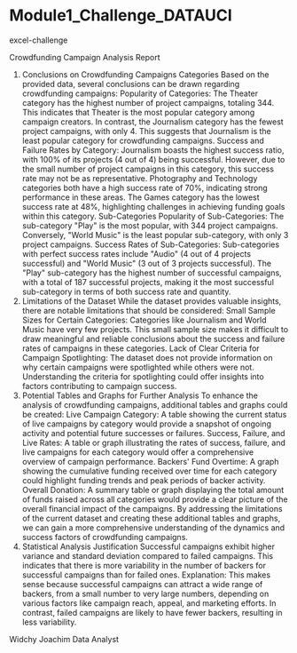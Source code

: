 # Module1_Challenge_DATAUCI
excel-challenge

Crowdfunding Campaign Analysis Report

1. Conclusions on Crowdfunding Campaigns
Categories
Based on the provided data, several conclusions can be drawn regarding crowdfunding campaigns:
Popularity of Categories:
The Theater category has the highest number of project campaigns, totaling 344. This indicates that Theater is the most popular category among campaign creators.
In contrast, the Journalism category has the fewest project campaigns, with only 4. This suggests that Journalism is the least popular category for crowdfunding campaigns.
Success and Failure Rates by Category:
Journalism boasts the highest success ratio, with 100% of its projects (4 out of 4) being successful. However, due to the small number of project campaigns in this category, this success rate may not be as representative.
Photography and Technology categories both have a high success rate of 70%, indicating strong performance in these areas.
The Games category has the lowest success rate at 48%, highlighting challenges in achieving funding goals within this category.
Sub-Categories
Popularity of Sub-Categories:
The sub-category "Play" is the most popular, with 344 project campaigns.
Conversely, "World Music" is the least popular sub-category, with only 3 project campaigns.
Success Rates of Sub-Categories:
Sub-categories with perfect success rates include "Audio" (4 out of 4 projects successful) and "World Music" (3 out of 3 projects successful).
The "Play" sub-category has the highest number of successful campaigns, with a total of 187 successful projects, making it the most successful sub-category in terms of both success rate and quantity.
2. Limitations of the Dataset
While the dataset provides valuable insights, there are notable limitations that should be considered:
Small Sample Sizes for Certain Categories:
Categories like Journalism and World Music have very few projects. This small sample size makes it difficult to draw meaningful and reliable conclusions about the success and failure rates of campaigns in these categories.
Lack of Clear Criteria for Campaign Spotlighting:
The dataset does not provide information on why certain campaigns were spotlighted while others were not. Understanding the criteria for spotlighting could offer insights into factors contributing to campaign success.
3. Potential Tables and Graphs for Further Analysis
To enhance the analysis of crowdfunding campaigns, additional tables and graphs could be created:
Live Campaign Category:
A table showing the current status of live campaigns by category would provide a snapshot of ongoing activity and potential future successes or failures.
Success, Failure, and Live Rates:
A table or graph illustrating the rates of success, failure, and live campaigns for each category would offer a comprehensive overview of campaign performance.
Backers' Fund Overtime:
A graph showing the cumulative funding received over time for each category could highlight funding trends and peak periods of backer activity.
Overall Donation:
A summary table or graph displaying the total amount of funds raised across all categories would provide a clear picture of the overall financial impact of the campaigns.
By addressing the limitations of the current dataset and creating these additional tables and graphs, we can gain a more comprehensive understanding of the dynamics and success factors of crowdfunding campaigns.
4. Statistical Analysis Justification
Successful campaigns exhibit higher variance and standard deviation compared to failed campaigns. This indicates that there is more variability in the number of backers for successful campaigns than for failed ones.
Explanation: This makes sense because successful campaigns can attract a wide range of backers, from a small number to very large numbers, depending on various factors like campaign reach, appeal, and marketing efforts. In contrast, failed campaigns are likely to have fewer backers, resulting in less variability.


Widchy Joachim
Data Analyst


